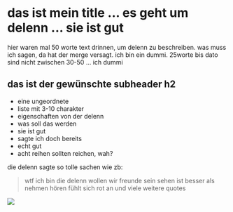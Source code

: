 # das ist mein title ... es geht um delenn ... sie ist gut

hier waren mal 50 worte text drinnen, um delenn zu beschreiben.
was muss ich sagen, da hat der merge versagt. ich bin ein dummi.
25worte bis dato sind nicht zwischen 30-50 ... ich dummi

## das ist der gewünschte subheader h2
* eine ungeordnete
* liste mit 3-10 charakter
* eigenschaften von der delenn
* was soll das werden
* sie ist gut
* sagte ich doch bereits
* echt gut 
* acht reihen sollten reichen, wah? 

die delenn sagte so tolle sachen wie zb:
> wtf
> ich bin die delenn
> wollen wir freunde sein
> sehen ist besser als nehmen
> hören fühlt sich rot an
und viele weitere quotes



<img src="https://upload.wikimedia.org/wikipedia/commons/9/9c/Aldrin_Apollo_11.jpg"/>
